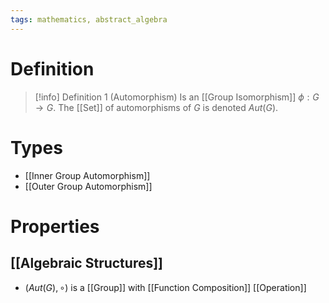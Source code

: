 ```yaml
---
tags: mathematics, abstract_algebra
---
```


# Definition

> [!info] Definition 1 (Automorphism)
> Is an [[Group Isomorphism]] $\phi: G \rightarrow G$.
> The [[Set]] of automorphisms of $G$ is denoted $Aut(G)$.

# Types
- [[Inner Group Automorphism]]
- [[Outer Group Automorphism]]

# Properties

## [[Algebraic Structures]]
- $(Aut(G), \circ)$ is a [[Group]] with [[Function Composition]] [[Operation]]